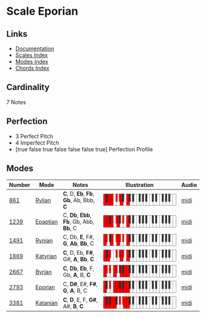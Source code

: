 # Scale Eporian

## Links

- [Documentation](index.md)
- [Scales Index](Scales.md)
- [Modes Index](Modes.md)
- [Chords Index](Chords.md)

## Cardinality

7 Notes

## Perfection

- 3 Perfect Pitch
- 4 Imperfect Pitch
- [true false true false false false true] Perfection Profile

## Modes

| Number | Mode | Notes | Illustration | Audio |
|--------|------|-------|--------------|-------|
| [861](https://ianring.com/musictheory/scales/861) | [Rylian](ModeRylian.md) | **C**, D, **Eb**, **Fb**, **Gb**, Ab, Bbb, **C** | ![CNaturalRylian](ModeCNaturalRylian.png) | [midi](https://github.com/edipermadi/music/blob/main/docs/ModeCNaturalRylian.mid?raw=true) | 
| [1239](https://ianring.com/musictheory/scales/1239) | [Epaptian](ModeEpaptian.md) | C, **Db**, **Ebb**, **Fb**, Gb, Abb, **Bb**, C | ![CNaturalEpaptian](ModeCNaturalEpaptian.png) | [midi](https://github.com/edipermadi/music/blob/main/docs/ModeCNaturalEpaptian.mid?raw=true) | 
| [1491](https://ianring.com/musictheory/scales/1491) | [Rynian](ModeRynian.md) | C, Db, **E**, F#, **G**, **Ab**, **Bb**, C | ![CNaturalRynian](ModeCNaturalRynian.png) | [midi](https://github.com/edipermadi/music/blob/main/docs/ModeCNaturalRynian.mid?raw=true) | 
| [1869](https://ianring.com/musictheory/scales/1869) | [Katyrian](ModeKatyrian.md) | **C**, D, Eb, **F#**, G#, **A**, **Bb**, **C** | ![CNaturalKatyrian](ModeCNaturalKatyrian.png) | [midi](https://github.com/edipermadi/music/blob/main/docs/ModeCNaturalKatyrian.mid?raw=true) | 
| [2667](https://ianring.com/musictheory/scales/2667) | [Byrian](ModeByrian.md) | **C**, **Db**, **Eb**, F, Gb, **A**, B, **C** | ![CNaturalByrian](ModeCNaturalByrian.png) | [midi](https://github.com/edipermadi/music/blob/main/docs/ModeCNaturalByrian.mid?raw=true) | 
| [2793](https://ianring.com/musictheory/scales/2793) | [Eporian](ModeEporian.md) | C, **D#**, E#, **F#**, **G**, **A**, B, C | ![CNaturalEporian](ModeCNaturalEporian.png) | [midi](https://github.com/edipermadi/music/blob/main/docs/ModeCNaturalEporian.mid?raw=true) | 
| [3381](https://ianring.com/musictheory/scales/3381) | [Katanian](ModeKatanian.md) | **C**, **D**, E, F, **G#**, A#, **B**, **C** | ![CNaturalKatanian](ModeCNaturalKatanian.png) | [midi](https://github.com/edipermadi/music/blob/main/docs/ModeCNaturalKatanian.mid?raw=true) | 
